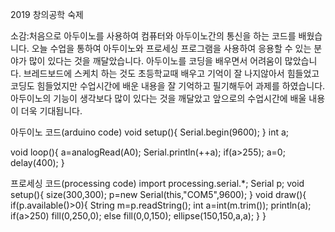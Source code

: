 2019 창의공학 숙제

소감:처음으로 아두이노를 사용하여 컴퓨터와 아두이노간의 통신을 하는 코드를 배웠습니다. 오늘 수업을 통하여 아두이노와 프로세싱 프로그램을 사용하여
응용할 수 있는 분야가 많이 있다는 것을 깨달았습니다. 아두이노를 코딩을 배우면서 어려움이 많았습니다. 브레드보드에 스케치 하는 것도 초등학교때 배우고 
기억이 잘 나지않아서 힘들었고 코딩도 힘들었지만 수업시간에 배운 내용을 잘 기억하고 필기해두어 과제를 하였습니다. 아두이노의 기능이 생각보다 많이 있다는 것을 
깨달았고 앞으로의 수업시간에 배울 내용이 더욱 기대됩니다.


아두이노 코드(arduino code)
void setup(){
  Serial.begin(9600);
}
int a;

void loop(){
 a=analogRead(A0);
 Serial.println(++a);
 if(a>255); a=0;
 delay(400);
}

프로세싱 코드(processing code)
import processing.serial.*;
Serial p;
void setup(){
  size(300,300);
  p=new Serial(this,"COM5",9600);
}
void draw(){
  if(p.available()>0){
    String m=p.readString();
    int a=int(m.trim());
    println(a);
    if(a>250) fill(0,250,0);
    else fill(0,0,150);
    ellipse(150,150,a,a);
  }
}

